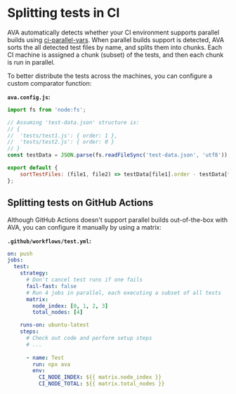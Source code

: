 # Splitting tests in CI

AVA automatically detects whether your CI environment supports parallel builds using [ci-parallel-vars](https://www.npmjs.com/package/ci-parallel-vars). When parallel builds support is detected, AVA sorts the all detected test files by name, and splits them into chunks. Each CI machine is assigned a chunk (subset) of the tests, and then each chunk is run in parallel.

To better distribute the tests across the machines, you can configure a custom comparator function:

**`ava.config.js`:**

```js
import fs from 'node:fs';

// Assuming 'test-data.json' structure is:
// {
// 	'tests/test1.js': { order: 1 },
// 	'tests/test2.js': { order: 0 }
// }
const testData = JSON.parse(fs.readFileSync('test-data.json', 'utf8'));

export default {
	sortTestFiles: (file1, file2) => testData[file1].order - testData[file2].order,
};
```

## Splitting tests on GitHub Actions

Although GitHub Actions doesn't support parallel builds out-of-the-box with AVA, you can configure it manually by using a matrix:

**`.github/workflows/test.yml`:**

```yml
on: push
jobs:
  test:
    strategy:
      # Don't cancel test runs if one fails
      fail-fast: false
      # Run 4 jobs in parallel, each executing a subset of all tests
      matrix:
        node_index: [0, 1, 2, 3]
        total_nodes: [4]

    runs-on: ubuntu-latest
    steps:
      # Check out code and perform setup steps
      # ...
      
      - name: Test
        run: npx ava
        env:
          CI_NODE_INDEX: ${{ matrix.node_index }}
          CI_NODE_TOTAL: ${{ matrix.total_nodes }}
```
